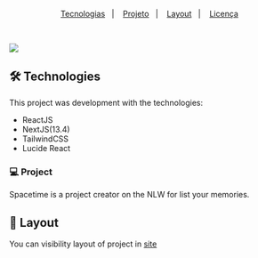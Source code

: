 <p align="center">
	<a href="#-Technologies">Tecnologias</a>&nbsp;&nbsp;&nbsp;|&nbsp;&nbsp;&nbsp;
  <a href="#-Project">Projeto</a>&nbsp;&nbsp;&nbsp;|&nbsp;&nbsp;&nbsp;
  <a href="#-Layout">Layout</a>&nbsp;&nbsp;&nbsp;|&nbsp;&nbsp;&nbsp;
  <a href="#memo-licença">Licença</a>
</p>

<br>


<p alignt="center">
	<img src=".github/preview.jpg">
</p>

## 🛠 Technologies

This project was development with the technologies:

- ReactJS
- NextJS(13.4)
- TailwindCSS
- Lucide React

### 💻 Project

Spacetime is a project creator on the NLW for list your memories.

## 🔖 Layout

You can visibility layout of project in [site](https://www.figma.com/file/QtFHulKrnXrgoShAaUjw0r/C%C3%A1psula-do-tempo-%E2%80%A2-Trilha-Ignite-(Community)?type=design&node-id=205-85&t=06uznzZf320nULwK-0)
